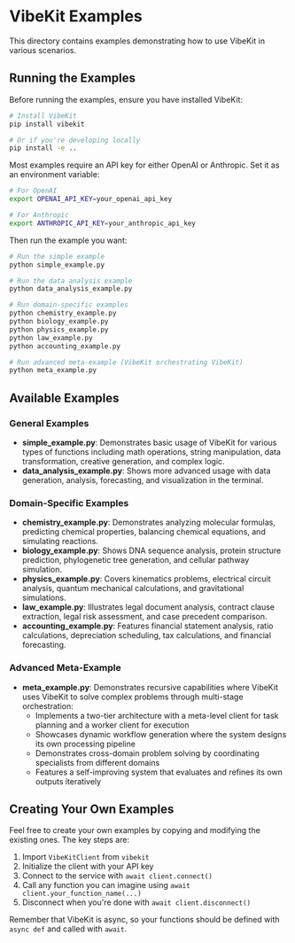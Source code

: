 # VibeKit Examples

This directory contains examples demonstrating how to use VibeKit in various scenarios.

## Running the Examples

Before running the examples, ensure you have installed VibeKit:

```bash
# Install VibeKit
pip install vibekit

# Or if you're developing locally
pip install -e ..
```

Most examples require an API key for either OpenAI or Anthropic. Set it as an environment variable:

```bash
# For OpenAI
export OPENAI_API_KEY=your_openai_api_key

# For Anthropic
export ANTHROPIC_API_KEY=your_anthropic_api_key
```

Then run the example you want:

```bash
# Run the simple example
python simple_example.py

# Run the data analysis example
python data_analysis_example.py

# Run domain-specific examples
python chemistry_example.py
python biology_example.py
python physics_example.py
python law_example.py
python accounting_example.py

# Run advanced meta-example (VibeKit orchestrating VibeKit)
python meta_example.py
```

## Available Examples

### General Examples

- **simple_example.py**: Demonstrates basic usage of VibeKit for various types of functions including math operations, string manipulation, data transformation, creative generation, and complex logic.
- **data_analysis_example.py**: Shows more advanced usage with data generation, analysis, forecasting, and visualization in the terminal.

### Domain-Specific Examples

- **chemistry_example.py**: Demonstrates analyzing molecular formulas, predicting chemical properties, balancing chemical equations, and simulating reactions.
- **biology_example.py**: Shows DNA sequence analysis, protein structure prediction, phylogenetic tree generation, and cellular pathway simulation.
- **physics_example.py**: Covers kinematics problems, electrical circuit analysis, quantum mechanical calculations, and gravitational simulations.
- **law_example.py**: Illustrates legal document analysis, contract clause extraction, legal risk assessment, and case precedent comparison.
- **accounting_example.py**: Features financial statement analysis, ratio calculations, depreciation scheduling, tax calculations, and financial forecasting.

### Advanced Meta-Example

- **meta_example.py**: Demonstrates recursive capabilities where VibeKit uses VibeKit to solve complex problems through multi-stage orchestration:
  - Implements a two-tier architecture with a meta-level client for task planning and a worker client for execution
  - Showcases dynamic workflow generation where the system designs its own processing pipeline
  - Demonstrates cross-domain problem solving by coordinating specialists from different domains
  - Features a self-improving system that evaluates and refines its own outputs iteratively

## Creating Your Own Examples

Feel free to create your own examples by copying and modifying the existing ones. The key steps are:

1. Import `VibeKitClient` from `vibekit`
2. Initialize the client with your API key
3. Connect to the service with `await client.connect()`
4. Call any function you can imagine using `await client.your_function_name(...)`
5. Disconnect when you're done with `await client.disconnect()`

Remember that VibeKit is async, so your functions should be defined with `async def` and called with `await`. 